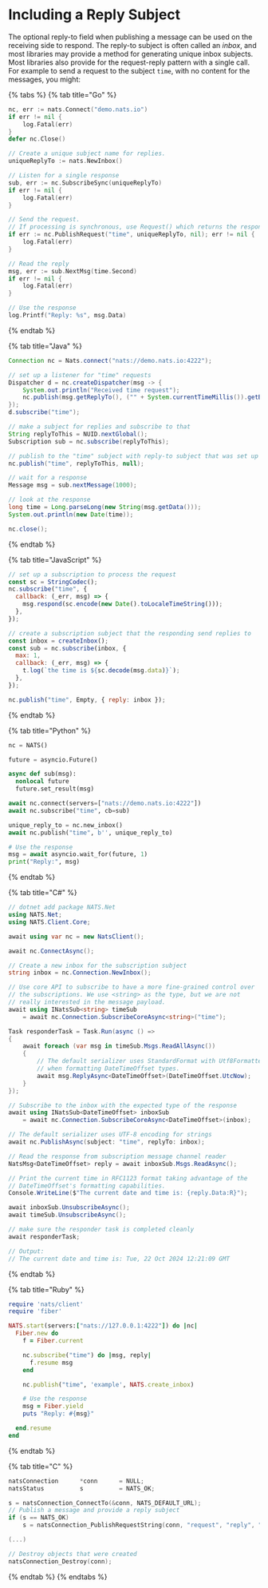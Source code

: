 # Including a Reply Subject

The optional reply-to field when publishing a message can be used on the receiving side to respond. The reply-to subject is often called an _inbox_, and most libraries may provide a method for generating unique inbox subjects. Most libraries also provide for the request-reply pattern with a single call. For example to send a request to the subject `time`, with no content for the messages, you might:

{% tabs %}
{% tab title="Go" %}
```go
nc, err := nats.Connect("demo.nats.io")
if err != nil {
    log.Fatal(err)
}
defer nc.Close()

// Create a unique subject name for replies.
uniqueReplyTo := nats.NewInbox()

// Listen for a single response
sub, err := nc.SubscribeSync(uniqueReplyTo)
if err != nil {
    log.Fatal(err)
}

// Send the request.
// If processing is synchronous, use Request() which returns the response message.
if err := nc.PublishRequest("time", uniqueReplyTo, nil); err != nil {
    log.Fatal(err)
}

// Read the reply
msg, err := sub.NextMsg(time.Second)
if err != nil {
    log.Fatal(err)
}

// Use the response
log.Printf("Reply: %s", msg.Data)
```
{% endtab %}

{% tab title="Java" %}
```java
Connection nc = Nats.connect("nats://demo.nats.io:4222");

// set up a listener for "time" requests
Dispatcher d = nc.createDispatcher(msg -> {
    System.out.println("Received time request");
    nc.publish(msg.getReplyTo(), ("" + System.currentTimeMillis()).getBytes());
});
d.subscribe("time");

// make a subject for replies and subscribe to that
String replyToThis = NUID.nextGlobal();
Subscription sub = nc.subscribe(replyToThis);

// publish to the "time" subject with reply-to subject that was set up
nc.publish("time", replyToThis, null);

// wait for a response
Message msg = sub.nextMessage(1000);

// look at the response
long time = Long.parseLong(new String(msg.getData()));
System.out.println(new Date(time));

nc.close();
```
{% endtab %}

{% tab title="JavaScript" %}
```javascript
// set up a subscription to process the request
const sc = StringCodec();
nc.subscribe("time", {
  callback: (_err, msg) => {
    msg.respond(sc.encode(new Date().toLocaleTimeString()));
  },
});

// create a subscription subject that the responding send replies to
const inbox = createInbox();
const sub = nc.subscribe(inbox, {
  max: 1,
  callback: (_err, msg) => {
    t.log(`the time is ${sc.decode(msg.data)}`);
  },
});

nc.publish("time", Empty, { reply: inbox });
```
{% endtab %}

{% tab title="Python" %}
```python
nc = NATS()

future = asyncio.Future()

async def sub(msg):
  nonlocal future
  future.set_result(msg)

await nc.connect(servers=["nats://demo.nats.io:4222"])
await nc.subscribe("time", cb=sub)

unique_reply_to = nc.new_inbox()
await nc.publish("time", b'', unique_reply_to)

# Use the response
msg = await asyncio.wait_for(future, 1)
print("Reply:", msg)
```
{% endtab %}

{% tab title="C#" %}
```csharp
// dotnet add package NATS.Net
using NATS.Net;
using NATS.Client.Core;

await using var nc = new NatsClient();

await nc.ConnectAsync();

// Create a new inbox for the subscription subject
string inbox = nc.Connection.NewInbox();

// Use core API to subscribe to have a more fine-grained control over
// the subscriptions. We use <string> as the type, but we are not
// really interested in the message payload.
await using INatsSub<string> timeSub
    = await nc.Connection.SubscribeCoreAsync<string>("time");

Task responderTask = Task.Run(async () =>
{
    await foreach (var msg in timeSub.Msgs.ReadAllAsync())
    {
        // The default serializer uses StandardFormat with Utf8Formatter
        // when formatting DateTimeOffset types.
        await msg.ReplyAsync<DateTimeOffset>(DateTimeOffset.UtcNow);
    }
});

// Subscribe to the inbox with the expected type of the response
await using INatsSub<DateTimeOffset> inboxSub
    = await nc.Connection.SubscribeCoreAsync<DateTimeOffset>(inbox);

// The default serializer uses UTF-8 encoding for strings
await nc.PublishAsync(subject: "time", replyTo: inbox);

// Read the response from subscription message channel reader
NatsMsg<DateTimeOffset> reply = await inboxSub.Msgs.ReadAsync();

// Print the current time in RFC1123 format taking advantage of the
// DateTimeOffset's formatting capabilities.
Console.WriteLine($"The current date and time is: {reply.Data:R}");

await inboxSub.UnsubscribeAsync();
await timeSub.UnsubscribeAsync();

// make sure the responder task is completed cleanly
await responderTask;

// Output:
// The current date and time is: Tue, 22 Oct 2024 12:21:09 GMT
```
{% endtab %}

{% tab title="Ruby" %}
```ruby
require 'nats/client'
require 'fiber'

NATS.start(servers:["nats://127.0.0.1:4222"]) do |nc|
  Fiber.new do
    f = Fiber.current

    nc.subscribe("time") do |msg, reply|
      f.resume msg
    end

    nc.publish("time", 'example', NATS.create_inbox)

    # Use the response
    msg = Fiber.yield
    puts "Reply: #{msg}"

  end.resume
end
```
{% endtab %}

{% tab title="C" %}
```c
natsConnection      *conn      = NULL;
natsStatus          s          = NATS_OK;

s = natsConnection_ConnectTo(&conn, NATS_DEFAULT_URL);
// Publish a message and provide a reply subject
if (s == NATS_OK)
    s = natsConnection_PublishRequestString(conn, "request", "reply", "this is the request");

(...)

// Destroy objects that were created
natsConnection_Destroy(conn);
```
{% endtab %}
{% endtabs %}

